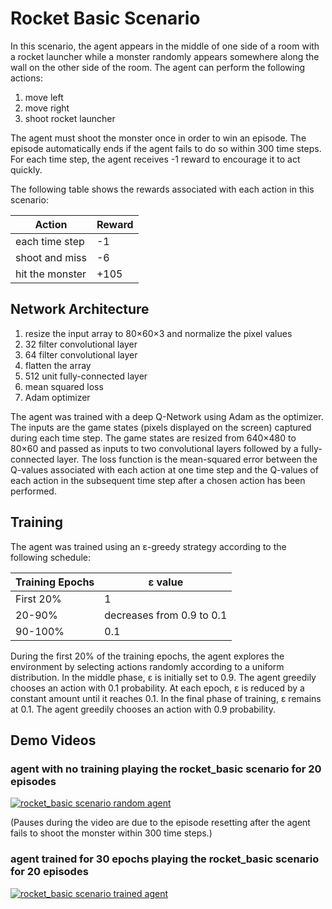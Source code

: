 ﻿# Rocket Basic Scenario

In this scenario, the agent appears in the middle of one side of a room with a rocket launcher while a monster randomly appears somewhere along the wall on the other side of the room. The agent can perform the following actions:

1. move left
2. move right
3. shoot rocket launcher

The agent must shoot the monster once in order to win an episode. The episode automatically ends if the agent fails to do so within 300 time steps. For each time step, the agent receives -1 reward to encourage it to act quickly.

The following table shows the rewards associated with each action in this scenario:

| Action          | Reward |
|-----------------|--------|
| each time step  | -1     |
| shoot and miss  | -6     |
| hit the monster | +105   |

## Network Architecture

1. resize the input array to 80×60×3 and normalize the pixel values
2. 32 filter convolutional layer
3. 64 filter convolutional layer
4. flatten the array
5. 512 unit fully-connected layer
6. mean squared loss
7. Adam optimizer

The agent was trained with a deep Q-Network using Adam as the optimizer. The inputs are the game states (pixels displayed on the screen) captured during each time step. The game states are resized from 640×480 to 80×60 and passed as inputs to two convolutional layers followed by a fully-connected layer. The loss function is the mean-squared error between the Q-values associated with each action at one time step and the Q-values of each action in the subsequent time step after a chosen action has been performed.

## Training

The agent was trained using an ε-greedy strategy according to the following schedule:

| Training Epochs | ε value                   |
|-----------------|---------------------------|
| First 20%       | 1                         |
| 20-90%          | decreases from 0.9 to 0.1 |
| 90-100%         | 0.1                       |

During the first 20% of the training epochs, the agent explores the environment by selecting actions randomly according to a uniform distribution. In the middle phase, ε is initially set to 0.9. The agent greedily chooses an action with 0.1 probability. At each epoch, ε is reduced by a constant amount until it reaches 0.1. In the final phase of training, ε remains at 0.1. The agent greedily chooses an action with 0.9 probability.

## Demo Videos

### agent with no training playing the rocket_basic scenario for 20 episodes

[![rocket_basic scenario random agent](https://i.imgur.com/BvL6yn1.jpg)](https://drive.google.com/file/d/13MuEOfy6uY6LxSLg4L0Xsi2hjx5qnsKt/view)

(Pauses during the video are due to the episode resetting after the agent fails to shoot the monster within 300 time steps.)

### agent trained for 30 epochs playing the rocket_basic scenario for 20 episodes

[![rocket_basic scenario trained agent](https://i.imgur.com/RvAVGfs.jpg)](https://drive.google.com/file/d/1nbnPwtomrITlh-QdSXCPA6S85RlOlVzW/view)
